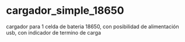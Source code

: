 # cargador_simple_18650
cargador para 1 celda de bateria 18650, con posibilidad de alimentación usb, con indicador de termino de carga
